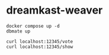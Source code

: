 # dreamkast-weaver


```
docker compose up -d
dbmate up
```

```
curl localhost:12345/vote
curl localhost:12345/show
```